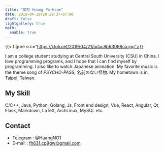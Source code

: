 ```yaml
---
title: "關於 Huang Po-Hsun"
date: 2019-04-19T20:29:37-07:00
draft: false
lightgallery: true
math:
  enable: true
---
```


{{< figure src="https://i.loli.net/2019/04/21/5cbc8b63098ca.jpg">}}

I am a college student studying at Central South University (CSU) in China. 
I love programming programs, and I hope that I can find myself by programming. I also like to watch Japanese animation. 
My favorite music is the theme song of *PSYCHO-PASS*, 名前のない怪物. My hometown is in Taipei, Taiwan.

## My Skill

C/C++, Java, Python, Golang, Js, Front end design, Vue, React, Angular, Qt, Flask, Markdown, LaTeX, ArchLinux, MySQL etc.

## Contact

- Telegram : @HuangNO1
- E-mail : fh831.cp9gw@gmail.com
